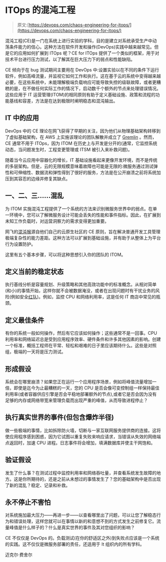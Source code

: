 # ITOps 的混沌工程

> 原文:[https://devops.com/chaos-engineering-for-itops/](https://devops.com/chaos-engineering-for-itops/)

混沌工程(CE)是一门在系统上进行实验的学科，目的是建立对系统承受生产中动荡条件能力的信心。这种方法在软件开发和操作(DevOps)实践中越来越常见。但是它的应用如何扩展到 ITOps 呢？CE for ITOps 提供了一个类似的框架，用于对技术平台进行压力测试，以了解其在巨大压力下的弱点和性能缺陷。

CE 倾向于在 bug 测试期间主要用在 DevOps 中:设置实验以在不同的条件下运行软件，例如高峰流量，并监视它如何工作和执行。这在基于云的系统中变得越来越必要，在这些系统中，未能理解极端负载响应可能导致失控的级联故障，或者更糟糕的是，在不做任何实际工作的情况下，启动数千个额外的节点来处理错误情况。这些应用于 IT 运营管理(ITOM)的相同原则有助于定义基础设施、政策和流程的功能基线和容差，方法是在达到极限时阐明稳态和混沌输出。

## **IT 中的应用**

DevOps 中的 CE 理论在网飞获得了早期的关注，因为他们从物理基础架构转移到了虚拟基础架构，在 AWS 上实施该理论的团队解散并成立了 [Gremlin](https://nam11.safelinks.protection.outlook.com/?url=https%3A%2F%2Fwww.gremlin.com%2Fcommunity%2Ftutorials%2Fchaos-engineering-the-history-principles-and-practice%2F&data=02%7C01%7C%7C617f24935b174a18889108d724eec805%7C84df9e7fe9f640afb435aaaaaaaaaaaa%7C1%7C0%7C637018480277954630&sdata=DpbCHqeMf%2FDcyVNUMPmQ4i1FLH9Mpynium9Dsu%2B%2BCn8%3D&reserved=0) 。然而，CE 通常不用于 ITOps，因为 ITOM 在历史上与开发是分开的(通常，它监控系统动态，当问题发生时，工程变更管理或 ITSM 被引入来补救问题)。

随着当今云应用中容器化的增长，IT 基础设施看起来更像开发环境，而不是传统的多层架构。但是，云的无限规模意味着故障也可能是无限的:微服务通过测试弹性和可伸缩性、数据流和弹性得到了很好的服务，方法是在公开崩溃之前将系统加压到其容忍的边缘并修复其缺点。

## 一、二、三……混乱

为 ITOM 实施混沌工程提供了一个系统的方法来识别微服务世界中的弱点。在单一环境中，您可以了解微服务设计可能会丢失的性能和事件指标。因此，在扩展到未知工作负载时，对运营洞察力的需求变得更加重要。

网飞的[混沌猴](https://netflix.github.io/chaosmonkey/)源自他们自己的云原生社区的 CE 原则，旨在解决普通开发工具管理极端复杂性的能力差距。这种方法可以扩展到基础设施，并有助于从整体上为平台行为设置防护。

这里有五个基本步骤，可以将这种思想引入你的团队的 ITOM。

## 定义当前的稳定状态

执行基线分析是容量规划、升级策略和其他高效功能中的标准概念。从相对简单(和小)的事情开始，这样你就不会被数据淹没，或者在出现问题时有干扰业务的风险(例如安全[红队](https://www.csoonline.com/article/2122440/emergency-preparedness-red-team-versus-blue-team-how-to-run-an-effective-simulation.html))。例如，监控 CPU 和网络利用率，这是任何 IT 商店中常见的瓶颈。

## 定义最佳条件

有你的系统一般如何操作，然后有它应该如何操作；这些通常不是一回事。CPU 利用率和网络延迟总是受到应用程序效率、硬件条件和许多其他因素的影响。创建一个标准，概括工程师在平常、轻松和艰难的日子里应该期待什么。这些是对照组，极端的一天将是压力测试。

## 形成假设

系统会在哪里崩溃？如果您正在运行一个应用程序场景，例如将峰值流量增加一倍，即使是迄今为止最糟糕的一天，您的 CPU 是否会像可变控制组一样保持最佳利用率(或者容器供应引擎是否会平稳地部署额外的节点),或者它是否会因为没有足够的内存或网络带宽来管理负载而出现严重的峰值，从而导致进程停止？

## 执行真实世界的事件(但包含爆炸半径)

做一些极端的事情，比如拆除防火墙，切断与一家互联网服务提供商的连接。这将使应用程序感到困惑，因为它试图以重复失败来响应请求，当错误从失效的网络端点返回时，加速 CPU 进程。日志事件将会增加，填满数据库并使主干网饱和。

## 验证假设

发生了什么事？在测试过程中监控利用率和网络吞吐量，并查看系统发生故障的地方。这是你所期待的，还是之前从未想过的事情发生了？您的基础架构中是否出现了新的混乱？稳定、记录和补救。

## 永不停止不害怕

对系统施加最大压力——再进一步——以查看哪里出了问题，可以让您了解稳态行为和错误处理，这样您就可以在事情以新的和意想不到的方式发生之前修复它。流量峰值是什么样子的？什么是真实世界的事件及其对您组织的影响？

CE 不仅仅是 DevOps 的。负载测试(在你的舒适区之外)到失败点应该是一个系统的实践。这不仅仅是微服务部署的责任，还适用于 It 组织内的所有学科。

迈克尔·费舍尔